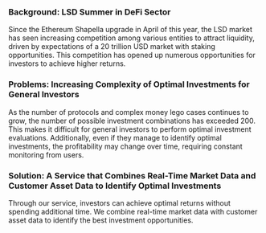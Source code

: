 ### Background: LSD Summer in DeFi Sector

Since the Ethereum Shapella upgrade in April of this year, the LSD market has seen increasing competition among various entities to attract liquidity, driven by expectations of a 20 trillion USD market with staking opportunities. This competition has opened up numerous opportunities for investors to achieve higher returns.

### Problems: Increasing Complexity of Optimal Investments for General Investors

As the number of protocols and complex money lego cases continues to grow, the number of possible investment combinations has exceeded 200. This makes it difficult for general investors to perform optimal investment evaluations. Additionally, even if they manage to identify optimal investments, the profitability may change over time, requiring constant monitoring from users.

### Solution: A Service that Combines Real-Time Market Data and Customer Asset Data to Identify Optimal Investments

Through our service, investors can achieve optimal returns without spending additional time. We combine real-time market data with customer asset data to identify the best investment opportunities.
